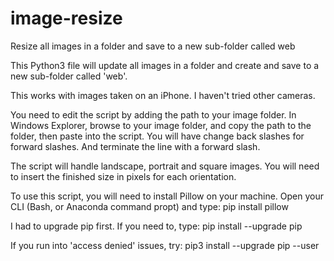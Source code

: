# image-resize
Resize all images in a folder and save to a new sub-folder called web

This Python3 file will update all images in a folder and create and save to a new sub-folder called 'web'.

This works with images taken on an iPhone. I haven't tried other cameras.

You need to edit the script by adding the path to your image folder. In Windows Explorer, browse to your image folder, and copy the path to the folder, then paste into the script. You will have change back slashes for forward slashes. And terminate the line with a forward slash.

The script will handle landscape, portrait and square images. You will need to insert the finished size in pixels for each orientation.

To use this script, you will need to install Pillow on your machine. Open your CLI (Bash, or Anaconda command propt) and type:
pip install pillow

I had to upgrade pip first. If you need to, type:
pip install --upgrade pip

If you run into 'access denied' issues, try:
pip3 install --upgrade pip --user
